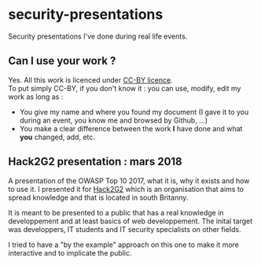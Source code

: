 # security-presentations

Security presentations I've done during real life events. 

## Can I use your work ?

Yes. All this work is licenced under [CC-BY licence](https://creativecommons.org/licenses/by/4.0/).  
To put simply CC-BY, if you don't know it : you can use, modify, edit my work as long as :
* You give my name and where you found my document (I gave it to you during an event, you know me and browsed by Github, ...)
* You make a clear difference between the work **I** have done and what **you** changed, add, etc.

## Hack2G2 presentation : mars 2018

A presentation of the OWASP Top 10 2017, what it is, why it exists and how to use it.
I presented it for [Hack2G2](https://hack2g2.fr/) which is an organisation that aims to spread knowledge and that is located in south Britanny.

It is meant to be presented to a public that has a real knowledge in developpement and at least basics of web developpement. The inital target was developpers, IT students and IT security specialists on other fields.

I tried to have a "by the example" approach on this one to make it more interactive and to implicate the public.
